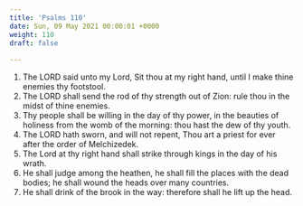 ```yaml
---
title: 'Psalms 110'
date: Sun, 09 May 2021 00:00:01 +0000
weight: 110
draft: false
  
---
```


1. The LORD said unto my Lord, Sit thou at my right hand, until I make thine enemies thy footstool.
2. The LORD shall send the rod of thy strength out of Zion: rule thou in the midst of thine enemies.
3. Thy people shall be willing in the day of thy power, in the beauties of holiness from the womb of the morning: thou hast the dew of thy youth.
4. The LORD hath sworn, and will not repent, Thou art a priest for ever after the order of Melchizedek.
5. The Lord at thy right hand shall strike through kings in the day of his wrath.
6. He shall judge among the heathen, he shall fill the places with the dead bodies; he shall wound the heads over many countries.
7. He shall drink of the brook in the way: therefore shall he lift up the head.
